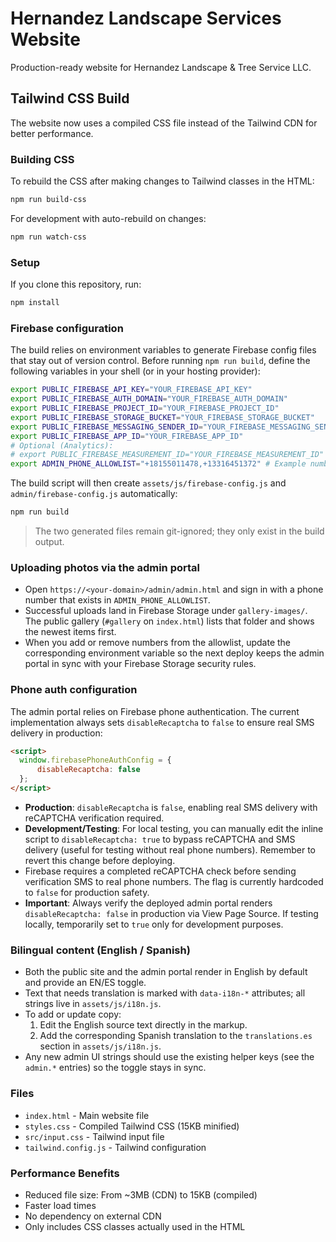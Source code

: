 # Hernandez Landscape Services Website

Production-ready website for Hernandez Landscape & Tree Service LLC.

## Tailwind CSS Build

The website now uses a compiled CSS file instead of the Tailwind CDN for better performance.

### Building CSS

To rebuild the CSS after making changes to Tailwind classes in the HTML:

```bash
npm run build-css
```

For development with auto-rebuild on changes:

```bash
npm run watch-css
```

### Setup

If you clone this repository, run:

```bash
npm install
```

### Firebase configuration

The build relies on environment variables to generate Firebase config files that stay out of version control. Before running `npm run build`, define the following variables in your shell (or in your hosting provider):

```bash
export PUBLIC_FIREBASE_API_KEY="YOUR_FIREBASE_API_KEY"
export PUBLIC_FIREBASE_AUTH_DOMAIN="YOUR_FIREBASE_AUTH_DOMAIN"
export PUBLIC_FIREBASE_PROJECT_ID="YOUR_FIREBASE_PROJECT_ID"
export PUBLIC_FIREBASE_STORAGE_BUCKET="YOUR_FIREBASE_STORAGE_BUCKET"
export PUBLIC_FIREBASE_MESSAGING_SENDER_ID="YOUR_FIREBASE_MESSAGING_SENDER_ID"
export PUBLIC_FIREBASE_APP_ID="YOUR_FIREBASE_APP_ID"
# Optional (Analytics):
# export PUBLIC_FIREBASE_MEASUREMENT_ID="YOUR_FIREBASE_MEASUREMENT_ID"
export ADMIN_PHONE_ALLOWLIST="+18155011478,+13316451372" # Example numbers in E.164 format
```

The build script will then create `assets/js/firebase-config.js` and `admin/firebase-config.js` automatically:

```bash
npm run build
```

> The two generated files remain git-ignored; they only exist in the build output.

### Uploading photos via the admin portal

- Open `https://<your-domain>/admin/admin.html` and sign in with a phone number that exists in `ADMIN_PHONE_ALLOWLIST`.
- Successful uploads land in Firebase Storage under `gallery-images/`. The public gallery (`#gallery` on `index.html`) lists that folder and shows the newest items first.
- When you add or remove numbers from the allowlist, update the corresponding environment variable so the next deploy keeps the admin portal in sync with your Firebase Storage security rules.

### Phone auth configuration

The admin portal relies on Firebase phone authentication. The current implementation always sets `disableRecaptcha` to `false` to ensure real SMS delivery in production:

```html
<script>
  window.firebasePhoneAuthConfig = {
      disableRecaptcha: false
  };
</script>
```

- **Production**: `disableRecaptcha` is `false`, enabling real SMS delivery with reCAPTCHA verification required.
- **Development/Testing**: For local testing, you can manually edit the inline script to `disableRecaptcha: true` to bypass reCAPTCHA and SMS delivery (useful for testing without real phone numbers). Remember to revert this change before deploying.
- Firebase requires a completed reCAPTCHA check before sending verification SMS to real phone numbers. The flag is currently hardcoded to `false` for production safety.
- **Important**: Always verify the deployed admin portal renders `disableRecaptcha: false` in production via View Page Source. If testing locally, temporarily set to `true` only for development purposes.

### Bilingual content (English / Spanish)

- Both the public site and the admin portal render in English by default and provide an EN/ES toggle.
- Text that needs translation is marked with `data-i18n-*` attributes; all strings live in `assets/js/i18n.js`.
- To add or update copy:
  1. Edit the English source text directly in the markup.
  2. Add the corresponding Spanish translation to the `translations.es` section in `assets/js/i18n.js`.
- Any new admin UI strings should use the existing helper keys (see the `admin.*` entries) so the toggle stays in sync.

### Files

- `index.html` - Main website file
- `styles.css` - Compiled Tailwind CSS (15KB minified)
- `src/input.css` - Tailwind input file
- `tailwind.config.js` - Tailwind configuration

### Performance Benefits

- Reduced file size: From ~3MB (CDN) to 15KB (compiled)
- Faster load times
- No dependency on external CDN
- Only includes CSS classes actually used in the HTML
